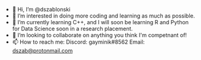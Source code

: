 - 👋 Hi, I’m @dszablonski
- 👀 I’m interested in doing more coding and learning as much as possible.
- 🌱 I’m currently learning C++, and I will soon be learning R and Python for Data Science soon in a research placement.
- 💞️ I’m looking to collaborate on anything you think I'm competnant of!
- 📫 How to reach me: Discord: gayminik#8562
                      Email: dszab@protonmail.com

<!---
dszablonski/dszablonski is a ✨ special ✨ repository because its `README.md` (this file) appears on your GitHub profile.
You can click the Preview link to take a look at your changes.
--->

